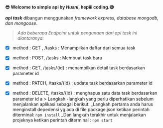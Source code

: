 #### 😎 Welcome to simple api by _Husni_, hepiii coding.😅
***api task*** dibangun menggunakan _framework express, database mongodb, dan mongoose_.
>_Ada beberapa Endpoint untuk pengunaan dari api task ini diantaranya:_

- [x] method : GET , /tasks : Menampilkan daftar dari semua task
- [x] method : POST, /tasks : Membuat task baru
- [x] method : GET, /tasks/{id} : menampilkan detail task berdasarkan parameter id
- [x] method : PATCH, /tasks/{id} : update task berdasarkan parameter id
- [x] method : DELETE, /tasks/{id} : menghapus satu data task berdasarkan parameter id
a > Langkah -langkah yang perlu diperhatikan sebelum menjalankan aplikasi sebagai berikut:
  _Langkah pertama anda harus menginstall depedensi yg ada di file package.json ketikan perintah diterminal: `npm install`
  _Dan langkah terakhir untuk menjalankan projeknya ketikan perintah diterminal : `npm start`

